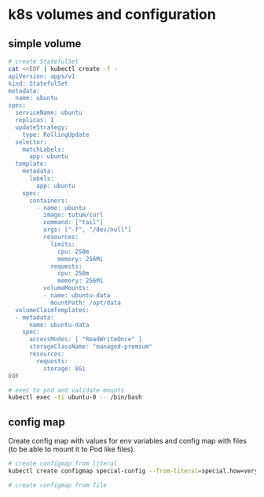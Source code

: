 # k8s volumes and configuration

## simple volume

```bash
# create StatefulSet
cat <<EOF | kubectl create -f -
apiVersion: apps/v1
kind: StatefulSet
metadata:
  name: ubuntu
spec:
  serviceName: ubuntu
  replicas: 1
  updateStrategy: 
    type: RollingUpdate
  selector:
    matchLabels:
      app: ubuntu
  template:
    metadata:
      labels:
        app: ubuntu
    spec:
      containers:
        - name: ubuntu
          image: tutum/curl
          command: ["tail"]
          args: ["-f", "/dev/null"]
          resources:
            limits: 
              cpu: 250m
              memory: 256Mi
            requests:
              cpu: 250m
              memory: 256Mi
          volumeMounts:
          - name: ubuntu-data
            mountPath: /opt/data
  volumeClaimTemplates:
  - metadata:
      name: ubuntu-data
    spec:
      accessModes: [ "ReadWriteOnce" ]
      storageClassName: "managed-premium"
      resources:
        requests:
          storage: 8Gi
EOF

# exec to pod and validate mounts
kubectl exec -ti ubuntu-0 -- /bin/bash
```
## config map

Create config map with values for env variables and config map with files (to be able to mount it to Pod like files).

```bash
# create configmap from literal
kubectl create configmap special-config --from-literal=special.how=very --from-literal=special.type=charm

# create configmap from file

```